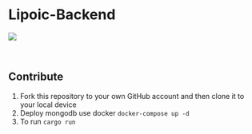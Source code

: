 # Lipoic-Backend

[![](https://img.shields.io/github/license/Lipoic/Lipoic-Frontend.svg)](LICENSE)
<p>&nbsp;</p>

## Contribute
1. Fork this repository to your own GitHub account and then clone it to your local device
2. Deploy mongodb use docker `docker-compose up -d`
3. To run `cargo run`